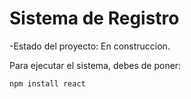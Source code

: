 <h1>Sistema de Registro</h1>

-Estado del proyecto: En construccion.

Para ejecutar el sistema, debes de poner:

````npm install react````
